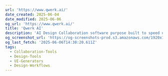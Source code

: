 ```yaml
---
url: 'https://www.qwerk.ai/'
date_created: 2025-06-04
date_modified: 2025-06-06
og_url: 'https://www.qwerk.ai/'
title: 'Qwerk AI'
description: 'AI Design Collaboration software purpose built to speed up conceptualizing workflows in a team setting.'
og_screenshot_url: 'https://og-screenshots-prod.s3.amazonaws.com/1920x1080/80/false/ae05a2feda10938a519886c20857a91cc2a4f89c2a31ba858c13a2ff167969a3.jpeg'
og_last_fetch: '2025-06-06T14:30:20.611Z'
tags:
  - Collaboration-Tools
  - Design-Tools
  - UI-Generators
  - Design-Workflows
---
```


